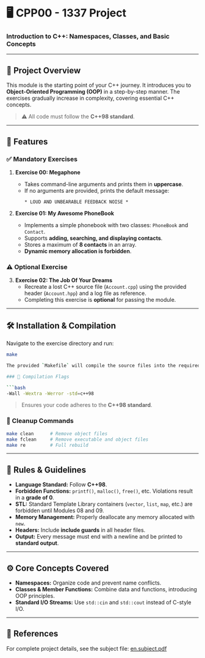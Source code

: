 # 🖥️ CPP00 - 1337 Project

### Introduction to C++: Namespaces, Classes, and Basic Concepts

---

## 📜 Project Overview

This module is the starting point of your C++ journey. It introduces you to **Object-Oriented Programming (OOP)** in a step-by-step manner. The exercises gradually increase in complexity, covering essential C++ concepts.  

> ⚠️ All code must follow the **C++98 standard**.

---

## 🚀 Features

### ✅ Mandatory Exercises

1. **Exercise 00: Megaphone**  
   - Takes command-line arguments and prints them in **uppercase**.  
   - If no arguments are provided, prints the default message:  
     ```
     * LOUD AND UNBEARABLE FEEDBACK NOISE *
     ```

2. **Exercise 01: My Awesome PhoneBook**  
   - Implements a simple phonebook with two classes: `PhoneBook` and `Contact`.  
   - Supports **adding, searching, and displaying contacts**.  
   - Stores a maximum of **8 contacts** in an array.  
   - **Dynamic memory allocation is forbidden**.

### ⚠️ Optional Exercise

3. **Exercise 02: The Job Of Your Dreams**  
   - Recreate a lost C++ source file (`Account.cpp`) using the provided header (`Account.hpp`) and a log file as reference.  
   - Completing this exercise is **optional** for passing the module.

---

## 🛠️ Installation & Compilation

Navigate to the exercise directory and run:

```bash
make

The provided `Makefile` will compile the source files into the required executable.

### 📌 Compilation Flags

```bash
-Wall -Wextra -Werror -std=c++98
```

> Ensures your code adheres to the **C++98 standard**.

### 🔧 Cleanup Commands

```bash
make clean      # Remove object files
make fclean     # Remove executable and object files
make re         # Full rebuild
```

---

## 📏 Rules & Guidelines

* **Language Standard:** Follow **C++98**.
* **Forbidden Functions:** `printf()`, `malloc()`, `free()`, etc. Violations result in a **grade of 0**.
* **STL:** Standard Template Library containers (`vector`, `list`, `map`, etc.) are forbidden until Modules 08 and 09.
* **Memory Management:** Properly deallocate any memory allocated with `new`.
* **Headers:** Include **include guards** in all header files.
* **Output:** Every message must end with a newline and be printed to **standard output**.

---

## ⚙️ Core Concepts Covered

* **Namespaces:** Organize code and prevent name conflicts.
* **Classes & Member Functions:** Combine data and functions, introducing OOP principles.
* **Standard I/O Streams:** Use `std::cin` and `std::cout` instead of C-style I/O.

---

## 📄 References

For complete project details, see the subject file:
[en.subject.pdf](https://github.com/Redadaghouj/42-cpp00_1337/subject/en.subject.pdf)

```
